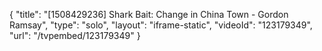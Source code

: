 {
    "title": "[1508429236] Shark Bait: Change in China Town - Gordon Ramsay",
    "type": "solo",
    "layout": "iframe-static",
    "videoId": "123179349",
    "url": "\/tvpembed\/123179349"
}